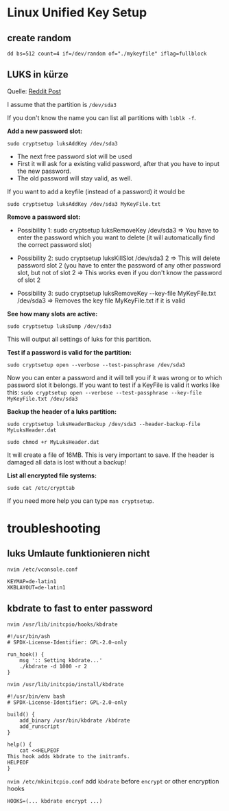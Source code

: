 # Linux Unified Key Setup
## create random
````shell
dd bs=512 count=4 if=/dev/random of="./mykeyfile" iflag=fullblock
````
## LUKS in kürze
Quelle: [Reddit Post](https://askubuntu.com/questions/1319688/luks-how-can-i-add-more-password-slots-or-remove-change-a-password)

I assume that the partition is ````/dev/sda3````

If you don't know the name you can list all partitions with ````lsblk -f````.

**Add a new password slot:**

````sudo cryptsetup luksAddKey /dev/sda3````
 - The next free password slot will be used
 - First it will ask for a existing valid password, after that you have to input the new password.
 - The old password will stay valid, as well.
   
If you want to add a keyfile (instead of a password) it would be

````sudo cryptsetup luksAddKey /dev/sda3 MyKeyFile.txt````

**Remove a password slot:** 

 - Possibility 1: sudo cryptsetup luksRemoveKey /dev/sda3
   => You have to enter the password which you want to delete (it will automatically find the correct password slot)
 
 - Possibility 2: sudo cryptsetup luksKillSlot /dev/sda3 2
=> This will delete password slot 2 (you have to enter the password of any other password slot, but not of slot 2
=> This works even if you don't know the password of slot 2

- Possibility 3: sudo cryptsetup luksRemoveKey --key-file MyKeyFile.txt /dev/sda3
=> Removes the key file MyKeyFile.txt if it is valid

**See how many slots are active:**

````sudo cryptsetup luksDump /dev/sda3````

This will output all settings of luks for this partition.

**Test if a password is valid for the partition:**

````sudo cryptsetup open --verbose --test-passphrase /dev/sda3````

Now you can enter a password and it will tell you if it was wrong or to which password slot it belongs.
If you want to test if a KeyFile is valid it works like this:
````sudo cryptsetup open --verbose --test-passphrase --key-file MyKeyFile.txt /dev/sda3````

**Backup the header of a luks partition:**

````sudo cryptsetup luksHeaderBackup /dev/sda3 --header-backup-file MyLuksHeader.dat````

````sudo chmod +r MyLuksHeader.dat````

It will create a file of 16MB.
This is very important to save. If the header is damaged all data is lost without a backup!

**List all encrypted file systems:**

````sudo cat /etc/crypttab````

If you need more help you can type ````man cryptsetup````.

# troubleshooting

## luks Umlaute funktionieren nicht
```
nvim /etc/vconsole.conf 
```
```
KEYMAP=de-latin1
XKBLAYOUT=de-latin1
```

## kbdrate to fast to enter password

`nvim /usr/lib/initcpio/hooks/kbdrate`
```
#!/usr/bin/ash
# SPDX-License-Identifier: GPL-2.0-only

run_hook() {
    msg ':: Setting kbdrate...'
    ./kbdrate -d 1000 -r 2
}
```
`nvim /usr/lib/initcpio/install/kbdrate`
```
#!/usr/bin/env bash
# SPDX-License-Identifier: GPL-2.0-only

build() {
    add_binary /usr/bin/kbdrate /kbdrate
    add_runscript
}

help() {
    cat <<HELPEOF
This hook adds kbdrate to the initramfs.
HELPEOF
}
```
`nvim /etc/mkinitcpio.conf` add `kbdrate` before `encrypt` or other encryption hooks

`HOOKS=(... kbdrate encrypt ...)`
